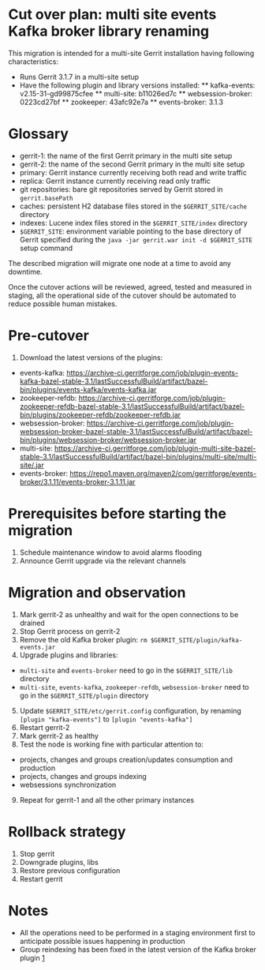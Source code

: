 Cut over plan: multi site events Kafka broker library renaming
==

This migration is intended for a multi-site Gerrit installation having following
characteristics:

* Runs Gerrit 3.1.7 in a multi-site setup
* Have the following plugin and library versions installed:
** kafka-events: v2.15-31-gd99875cfee
** multi-site: b11026ed7c
** websession-broker: 0223cd27bf
** zookeeper: 43afc92e7a
** events-broker: 3.1.3

Glossary
==

* gerrit-1: the name of the first Gerrit primary in the multi site setup
* gerrit-2: the name of the second Gerrit primary in the multi site setup
* primary: Gerrit instance currently receiving both read and write traffic
* replica: Gerrit instance currently receiving read only traffic
* git repositories: bare git repositories served by Gerrit stored
  in `gerrit.basePath`
* caches: persistent H2 database files stored in the `$GERRIT_SITE/cache`
  directory
* indexes: Lucene index files stored in the `$GERRIT_SITE/index` directory
* `$GERRIT_SITE`: environment variable pointing to the base directory of Gerrit
  specified during the `java -jar gerrit.war init -d $GERRIT_SITE` setup command

The described migration will migrate one node at a time to avoid any downtime.

Once the cutover actions will be reviewed, agreed, tested and measured in
staging, all the operational side of the cutover should be automated to reduce
possible human mistakes.

Pre-cutover
==

1. Download the latest versions of the plugins:
  - events-kafka: https://archive-ci.gerritforge.com/job/plugin-events-kafka-bazel-stable-3.1/lastSuccessfulBuild/artifact/bazel-bin/plugins/events-kafka/events-kafka.jar
  - zookeeper-refdb: https://archive-ci.gerritforge.com/job/plugin-zookeeper-refdb-bazel-stable-3.1/lastSuccessfulBuild/artifact/bazel-bin/plugins/zookeeper-refdb/zookeeper-refdb.jar
  - websession-broker: https://archive-ci.gerritforge.com/job/plugin-websession-broker-bazel-stable-3.1/lastSuccessfulBuild/artifact/bazel-bin/plugins/websession-broker/websession-broker.jar
  - multi-site: https://archive-ci.gerritforge.com/job/plugin-multi-site-bazel-stable-3.1/lastSuccessfulBuild/artifact/bazel-bin/plugins/multi-site/multi-site/.jar
  - events-broker: https://repo1.maven.org/maven2/com/gerritforge/events-broker/3.1.11/events-broker-3.1.11.jar

Prerequisites before starting the migration
==

1. Schedule maintenance window to avoid alarms flooding
2. Announce Gerrit upgrade via the relevant channels

Migration and observation
==

1. Mark gerrit-2 as unhealthy and wait for the open connections to be drained
2. Stop Gerrit process on gerrit-2
3. Remove the old Kafka broker plugin: `rm $GERRIT_SITE/plugin/kafka-events.jar`
4. Upgrade plugins and libraries:
  - `multi-site` and `events-broker` need to go in the `$GERRIT_SITE/lib` directory
  - `multi-site`, `events-kafka`, `zookeeper-refdb`, `websession-broker` need to go in the `$GERRIT_SITE/plugin` directory
5. Update `$GERRIT_SITE/etc/gerrit.config` configuration, by renaming
`[plugin "kafka-events"]` to `[plugin "events-kafka"]`
6. Restart gerrit-2
7. Mark gerrit-2 as healthy
8. Test the node is working fine with particular attention to:
- projects, changes and groups creation/updates consumption and production
- projects, changes and groups indexing
- websessions synchronization
9. Repeat for gerrit-1 and all the other primary instances

Rollback strategy
===

1. Stop gerrit
2. Downgrade plugins, libs
3. Restore previous configuration
4. Restart gerrit

Notes
==

* All the operations need to be performed in a staging environment first to
  anticipate possible issues happening in production
* Group reindexing has been fixed in the latest version of the Kafka broker plugin [1]

[1]: https://gerrit-review.googlesource.com/c/plugins/multi-site/+/301208
